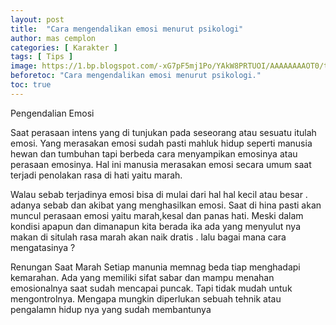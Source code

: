 ```yaml
---
layout: post
title:  "Cara mengendalikan emosi menurut psikologi"
author: mas cemplon
categories: [ Karakter ]
tags: [ Tips ]
image: https://1.bp.blogspot.com/-xG7pF5mj1Po/YAkW8PRTUOI/AAAAAAAAOT0/thrHSc2al4kVo4JKoKkW_fVCwEfifqVYwCLcBGAsYHQ/s1000/brett-jordan-nd2fFCkXWTw-unsplash.jpg
beforetoc: "Cara mengendalikan emosi menurut psikologi."
toc: true
--- 
```


Pengendalian Emosi

Saat perasaan intens yang di tunjukan pada seseorang atau sesuatu itulah emosi. Yang merasakan emosi sudah pasti mahluk hidup seperti manusia hewan dan tumbuhan tapi berbeda cara menyampikan emosinya atau perasaan emosinya. Hal ini manusia merasakan emosi secara umum saat terjadi penolakan rasa di hati yaitu marah. 

Walau sebab terjadinya emosi bisa di mulai dari hal hal kecil atau besar . adanya sebab dan akibat yang menghasilkan emosi. Saat di hina pasti akan muncul perasaan emosi yaitu marah,kesal dan panas hati. Meski dalam kondisi apapun dan dimanapun kita berada ika ada yang menyulut nya makan di situlah rasa marah akan naik dratis .
lalu bagai mana cara mengatasinya ?

Renungan Saat Marah
Setiap manunia memnag beda tiap menghadapi kemarahan. Ada yang memiliki sifat sabar dan mampu menahan emosionalnya saat sudah mencapai puncak. Tapi tidak mudah untuk mengontrolnya. Mengapa
mungkin diperlukan sebuah tehnik atau pengalamn hidup nya yang sudah membantunya
